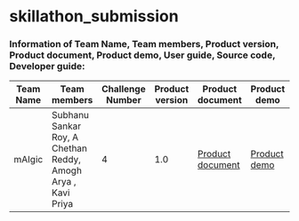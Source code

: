 # skillathon_submission

### Information of Team Name, Team members, Product version, Product document, Product demo, User guide, Source code, Developer guide:

| Team Name | Team members | Challenge Number | Product version | Product document | Product demo | User guide | Source code | Developer guide |
| ----- | ----- | ----- | ----- | ----- | ----- | ----- | ----- | ----- |
| mAIgic | Subhanu Sankar Roy, A Chethan Reddy, Amogh Arya , Kavi Priya | 4 | 1.0 | [Product document](https://example.com/product-document.md) | [Product demo](https://example.com/product-demo.mp4) | [User guide](https://example.com/user-guide.md) | [Front-End](https://github.com/example/repo) [Backend Database](https://github.com/mogiiee/skill-a-thon) [Backend AI](https://github.com/chethanreddy123/Skill-a-thon) | [Developer guide](https://example.com/developer-guide.md) |

